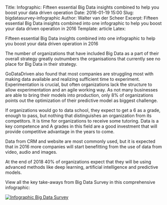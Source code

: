 Title: Infographic: Fifteen essential Big Data insights combined to help you boost your data driven operation
Date: 2016-01-19 15:00
Slug: bigdatasurvey-infographic
Author: Walter van der Scheer
Excerpt: Fifteen essential Big Data insights combined into one infographic to help you boost your data driven operation in 2016
Template: article
Latex:

<span class="lead">Fifteen essential Big Data insights combined into one infographic to help you boost your data driven operation in 2016</span>

The number of organizations that have included Big Data as a part of their overall strategy greatly outnumbers the organisations that currently see no place for Big Data in their strategy.

GoDataDriven also found that most companies are struggling most with making data available and realizing sufficient time to experiment. Experimentation is crucial, but often organizations lack the structure to allow experimentation and an agile working way. As not many businesses are able to bring their models into production, only 8% of organizations points out the optimization of their predictive model as biggest challenge.

If organizations would go to data school, they expect to get a 6 as a grade, enough to pass, but nothing that distinguishes an organization from its competitors. It is time for organizations to receive some tutoring. Data is a key competence and A grades in this field are a good investment that will provide competitive advantage in the years to come.

Data from CRM and website are most commonly used, but it is expected that in 2016 more companies will start benefitting from the use of data from video, audio and images.

At the end of 2018 40% of organizations expect that they will be using advanced methods like deep learning, artificial intelligence and predictive models.

View all the key take-aways from Big Data Survey in this comprehensive infographic:

[![Infographic Big Data Survey](/static/images/bigdatasurvey/bigdatasurvey-infographic.png)](http://www.bigdatasurvey.nl)
